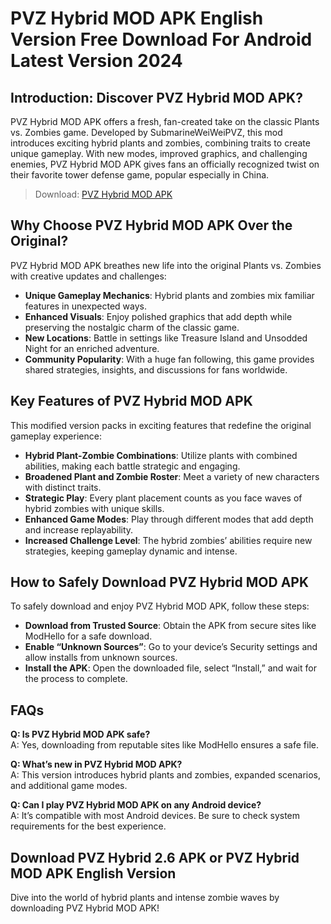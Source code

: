 # PVZ Hybrid MOD APK English Version Free Download For Android Latest Version 2024

## Introduction: Discover PVZ Hybrid MOD APK?
PVZ Hybrid MOD APK offers a fresh, fan-created take on the classic Plants vs. Zombies game. Developed by SubmarineWeiWeiPVZ, this mod introduces exciting hybrid plants and zombies, combining traits to create unique gameplay. With new modes, improved graphics, and challenging enemies, PVZ Hybrid MOD APK gives fans an officially recognized twist on their favorite tower defense game, popular especially in China.

>Download: [PVZ Hybrid MOD APK](https://modhello.com/pvz-hybrid/)

## Why Choose PVZ Hybrid MOD APK Over the Original?
PVZ Hybrid MOD APK breathes new life into the original Plants vs. Zombies with creative updates and challenges:

- **Unique Gameplay Mechanics**: Hybrid plants and zombies mix familiar features in unexpected ways.
- **Enhanced Visuals**: Enjoy polished graphics that add depth while preserving the nostalgic charm of the classic game.
- **New Locations**: Battle in settings like Treasure Island and Unsodded Night for an enriched adventure.
- **Community Popularity**: With a huge fan following, this game provides shared strategies, insights, and discussions for fans worldwide.

## Key Features of PVZ Hybrid MOD APK
This modified version packs in exciting features that redefine the original gameplay experience:

- **Hybrid Plant-Zombie Combinations**: Utilize plants with combined abilities, making each battle strategic and engaging.
- **Broadened Plant and Zombie Roster**: Meet a variety of new characters with distinct traits.
- **Strategic Play**: Every plant placement counts as you face waves of hybrid zombies with unique skills.
- **Enhanced Game Modes**: Play through different modes that add depth and increase replayability.
- **Increased Challenge Level**: The hybrid zombies’ abilities require new strategies, keeping gameplay dynamic and intense.

## How to Safely Download PVZ Hybrid MOD APK
To safely download and enjoy PVZ Hybrid MOD APK, follow these steps:

- **Download from Trusted Source**: Obtain the APK from secure sites like ModHello for a safe download.
- **Enable “Unknown Sources”**: Go to your device’s Security settings and allow installs from unknown sources.
- **Install the APK**: Open the downloaded file, select “Install,” and wait for the process to complete.

## FAQs

**Q: Is PVZ Hybrid MOD APK safe?**  
A: Yes, downloading from reputable sites like ModHello ensures a safe file.

**Q: What’s new in PVZ Hybrid MOD APK?**  
A: This version introduces hybrid plants and zombies, expanded scenarios, and additional game modes.

**Q: Can I play PVZ Hybrid MOD APK on any Android device?**  
A: It’s compatible with most Android devices. Be sure to check system requirements for the best experience.

## Download PVZ Hybrid 2.6 APK or PVZ Hybrid MOD APK English Version
Dive into the world of hybrid plants and intense zombie waves by downloading PVZ Hybrid MOD APK!
